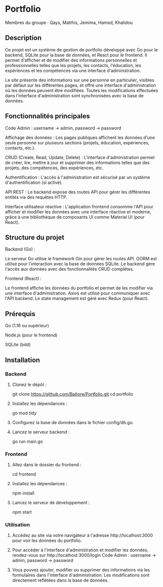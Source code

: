 # Portfolio

Membres du groupe : Qays, Matthis, Jemima, Hamed, Khalidou

## Description

Ce projet est un système de gestion de portfolio développé avec Go pour le backend, SQLite pour la base de données, et React pour le frontend. Il permet d'afficher et de modifier des informations personnelles et professionnelles telles que les projets, les contacts, l'éducation, les expériences et les compétences via une interface d'administration.

Le site présente des informations sur une personne en particulier, visibles par défaut sur les différentes pages, et offre une interface d'administration où les données peuvent être modifiées. Toutes les modifications effectuées dans l'interface d'administration sont synchronisées avec la base de données.

## Fonctionnalités principales

Code Admin : username  -> admin, password -> password

Affichage des données : Les pages publiques affichent les données d'une seule personne sur plusieurs sections (projets, éducation, expériences, contacts, etc.).

CRUD (Create, Read, Update, Delete) : L'interface d'administration permet de créer, lire, mettre à jour et supprimer des informations telles que des projets, des compétences, des expériences, etc.

Authentification : L'accès à l'administration est sécurisé par un système d'authentification (si activé).

API REST : Le backend expose des routes API pour gérer les différentes entités via des requêtes HTTP.

Interface utilisateur réactive : L'application frontend consomme l'API pour afficher et modifier les données avec une interface réactive et moderne, grâce à une bibliothèque de composants UI comme Material UI (pour React).

## Structure du projet

Backend (Go) :

Le serveur Go utilise le framework Gin pour gérer les routes API.
GORM est utilisé pour l'interaction avec la base de données SQLite.
Le backend gère l'accès aux données avec des fonctionnalités CRUD complètes.

Frontend (React) :

Le frontend affiche les données du portfolio et permet de les modifier via une interface d'administration.
Axios est utilisé pour communiquer avec l'API backend.
Le state management est géré avec Redux (pour React).

## Prérequis

Go (1.16 ou supérieur)

Node.js (pour le frontend)

SQLite (bdd)

## Installation

### Backend

1. Clonez le dépôt : 

    git clone https://github.com/Baltore/Portfolio.git
    cd portfolio

2. Installez les dépendances :

    go mod tidy

3. Configurez la base de données dans le fichier config/db.go.

4. Lancez le serveur backend :

    go run main.go

### Frontend

1. Allez dans le dossier du frontend :

    cd frontend

2. Installez les dépendances :

    npm install

3. Lancez le serveur de développement :

    npm start

### Utilisation

1. Accédez au site via votre navigateur à l'adresse http://localhost:3000 pour voir les données du portfolio.

2. Pour accéder à l'interface d'administration et modifier les données, rendez-vous sur http://localhost:3000/login Code Admin : username  -> admin, password -> password

3. Vous pouvez ajouter, modifier ou supprimer des informations via les formulaires dans l'interface d'administration. Les modifications sont directement reflétées dans la base de données.
